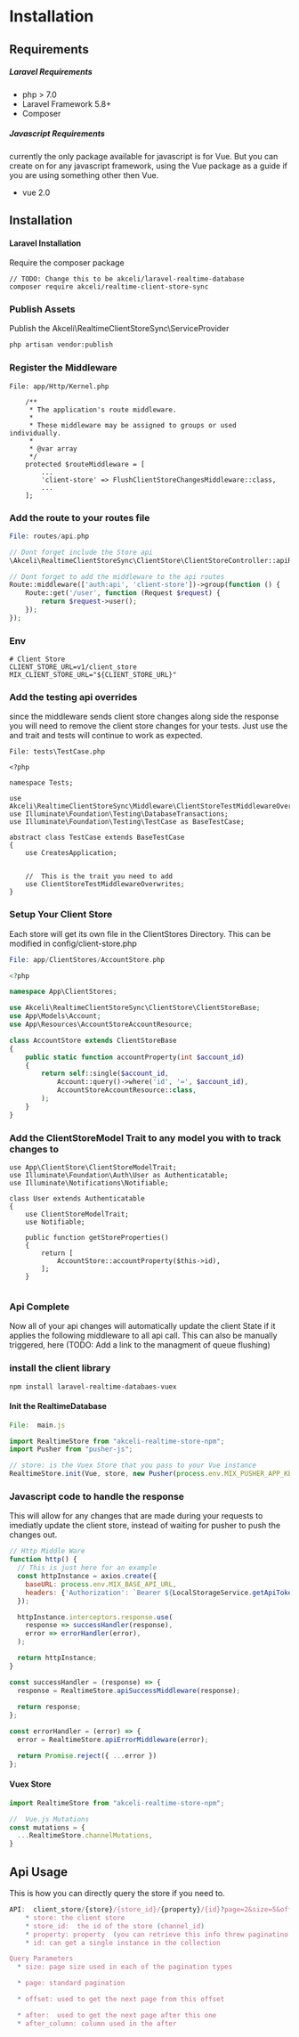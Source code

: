 # Installation

## Requirements
##### Laravel Requirements
* php > 7.0
* Laravel Framework 5.8+
* Composer

##### Javascript Requirements
currently the only package available for javascript is for Vue.  But you can create on
for any javascript framework, using the Vue package as a guide if you are using something other then Vue.
* vue 2.0

## Installation

####  Laravel Installation
Require the composer package
```shell script
// TODO: Change this to be akceli/laravel-realtime-database
composer require akceli/realtime-client-store-sync
```

### Publish Assets
Publish the Akceli\RealtimeClientStoreSync\ServiceProvider
```bash
php artisan vendor:publish

```

### Register the Middleware
    
```
File: app/Http/Kernel.php

    /**
     * The application's route middleware.
     *
     * These middleware may be assigned to groups or used individually.
     *
     * @var array
     */
    protected $routeMiddleware = [
        ...
        'client-store' => FlushClientStoreChangesMiddleware::class,
        ...
    ];
```

### Add the route to your routes file
```php
File: routes/api.php

// Dont forget include the Store api
\Akceli\RealtimeClientStoreSync\ClientStore\ClientStoreController::apiRoutes();

// Dont forget to add the middleware to the api routes
Route::middleware(['auth:api', 'client-store'])->group(function () {
    Route::get('/user', function (Request $request) {
        return $request->user();
    });
});


```

### Env
```dotenv
# Client Store
CLIENT_STORE_URL=v1/client_store
MIX_CLIENT_STORE_URL="${CLIENT_STORE_URL}"

```


### Add the testing api overrides
since the middleware sends client store changes along side the response
you will need to remove the client store changes for your tests.  Just use the and trait
and tests will continue to work as expected.
```
File: tests\TestCase.php

<?php

namespace Tests;

use Akceli\RealtimeClientStoreSync\Middleware\ClientStoreTestMiddlewareOverwrites;
use Illuminate\Foundation\Testing\DatabaseTransactions;
use Illuminate\Foundation\Testing\TestCase as BaseTestCase;

abstract class TestCase extends BaseTestCase
{
    use CreatesApplication;


    //  This is the trait you need to add
    use ClientStoreTestMiddlewareOverwrites;
}

```

### Setup Your Client Store
Each store will get its own file in the ClientStores Directory.  This can be modified in config/client-store.php
```php
File: app/ClientStores/AccountStore.php

<?php

namespace App\ClientStores;

use Akceli\RealtimeClientStoreSync\ClientStore\ClientStoreBase;
use App\Models\Account;
use App\Resources\AccountStoreAccountResource;

class AccountStore extends ClientStoreBase
{
    public static function accountProperty(int $account_id)
    {
        return self::single($account_id,
            Account::query()->where('id', '=', $account_id),
            AccountStoreAccountResource::class,
        );
    }
}

```


### Add the ClientStoreModel Trait to any model you with to track changes to
```
use App\ClientStore\ClientStoreModelTrait;
use Illuminate\Foundation\Auth\User as Authenticatable;
use Illuminate\Notifications\Notifiable;

class User extends Authenticatable
{
    use ClientStoreModelTrait;
    use Notifiable;

    public function getStoreProperties()
    {
        return [
            AccountStore::accountProperty($this->id),
        ];
    }


```

### Api Complete
Now all of your api changes will automatically update the client State if it applies the following middleware to all api call.  This can also be manually triggered, here (TODO: Add a link to the managment of queue flushing)

### install the client library
```shell
npm install laravel-realtime-databaes-vuex

```

#### Init the RealtimeDatabase
```js
File:  main.js

import RealtimeStore from "akceli-realtime-store-npm";
import Pusher from "pusher-js";

// store: is the Vuex Store that you pass to your Vue instance
RealtimeStore.init(Vue, store, new Pusher(process.env.MIX_PUSHER_APP_KEY, {cluster: 'us2', forceTLS: true}));

```

### Javascript code to handle the response
This will allow for any changes that are made during your requests to imediatly update the client store, instead of waiting for pusher to push the changes out.
```javascript
// Http Middle Ware
function http() {
  // This is just here for an example
  const httpInstance = axios.create({
    baseURL: process.env.MIX_BASE_API_URL,
    headers: {'Authorization': `Bearer ${LocalStorageService.getApiToken()}`}
  });

  httpInstance.interceptors.response.use(
    response => successHandler(response),
    error => errorHandler(error),
  );

  return httpInstance;
}

const successHandler = (response) => {
  response = RealtimeStore.apiSuccessMiddleware(response);
  
  return response;
};

const errorHandler = (error) => {
  error = RealtimeStore.apiErrorMiddleware(error);

  return Promise.reject({ ...error })
};

```

#### Vuex Store
```js
import RealtimeStore from "akceli-realtime-store-npm";

//  Vue.js Mutations
const mutations = {
  ...RealtimeStore.channelMutations,
}

```

## Api Usage
This is how you can directly query the store if you need to.

```javascript
API:  client_store/{store}/{store_id}/{property}/{id}?page=2&size=5&offset=20&after=12&after_column=id
    * store: the client store
    * store_id:  the id of the store (channel_id)
    * property: property  (you can retrieve this info threw paginatino query)
    * id: can get a single instance in the collection

Query Parameters
  * size: page size used in each of the pagination types

  * page: standard pagination

  * offset: used to get the next page from this offset

  * after:  used to get the next page after this one
  * after_column: column used in the after
    
```
